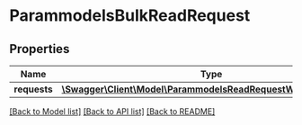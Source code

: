 # ParammodelsBulkReadRequest

## Properties
Name | Type | Description | Notes
------------ | ------------- | ------------- | -------------
**requests** | [**\Swagger\Client\Model\ParammodelsReadRequestWithTotalCount[]**](ParammodelsReadRequestWithTotalCount.md) |  | [optional] 

[[Back to Model list]](../README.md#documentation-for-models) [[Back to API list]](../README.md#documentation-for-api-endpoints) [[Back to README]](../README.md)



